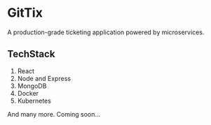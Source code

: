 # GitTix

A production-grade ticketing application powered by microservices.

## TechStack

1. React
2. Node and Express
3. MongoDB
4. Docker
5. Kubernetes

And many more. Coming soon...